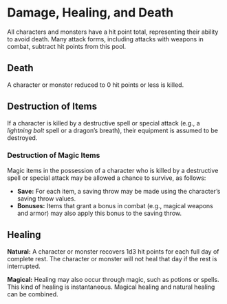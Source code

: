 # Damage, Healing, and Death

All characters and monsters have a hit point total, representing their ability to avoid death. Many attack forms, including attacks with weapons in combat, subtract hit points from this pool.

## Death

A character or monster reduced to 0 hit points or less is killed.

## Destruction of Items

If a character is killed by a destructive spell or special attack (e.g., a *lightning bolt* spell or a dragon’s breath), their equipment is assumed to be destroyed.

### Destruction of Magic Items

Magic items in the possession of a character who is killed by a destructive spell or special attack may be allowed a chance to survive, as follows:

- **Save:** For each item, a saving throw may be made using the character’s saving throw values.
- **Bonuses:** Items that grant a bonus in combat (e.g., magical weapons and armor) may also apply this bonus to the saving throw.

## Healing

**Natural:** A character or monster recovers 1d3 hit points for each full day of complete rest. The character or monster will not heal that day if the rest is interrupted.

**Magical:** Healing may also occur through magic, such as potions or spells. This kind of healing is instantaneous. Magical healing and natural healing can be combined.